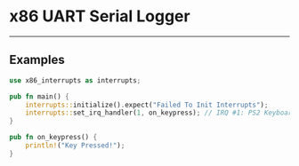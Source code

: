 # x86 UART Serial Logger

----

## Examples

```rust
use x86_interrupts as interrupts;

pub fn main() {
    interrupts::initialize().expect("Failed To Init Interrupts");
    interrupts::set_irq_handler(1, on_keypress); // IRQ #1: PS2 Keyboard.
}

pub fn on_keypress() {
    println!("Key Pressed!");
}
```
